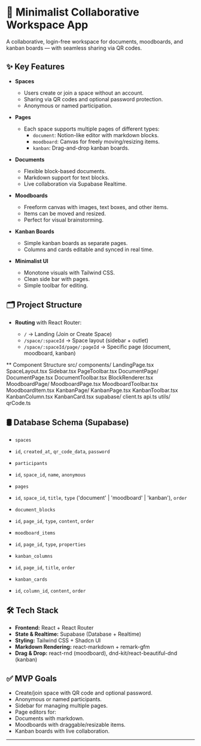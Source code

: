 # 🚀 Minimalist Collaborative Workspace App

A collaborative, login-free workspace for documents, moodboards, and kanban boards — with seamless sharing via QR codes.

## ✨ Key Features

- **Spaces**

  - Users create or join a space without an account.
  - Sharing via QR codes and optional password protection.
  - Anonymous or named participation.

- **Pages**

  - Each space supports multiple pages of different types:
    - `document`: Notion-like editor with markdown blocks.
    - `moodboard`: Canvas for freely moving/resizing items.
    - `kanban`: Drag-and-drop kanban boards.

- **Documents**

  - Flexible block-based documents.
  - Markdown support for text blocks.
  - Live collaboration via Supabase Realtime.

- **Moodboards**

  - Freeform canvas with images, text boxes, and other items.
  - Items can be moved and resized.
  - Perfect for visual brainstorming.

- **Kanban Boards**

  - Simple kanban boards as separate pages.
  - Columns and cards editable and synced in real time.

- **Minimalist UI**
  - Monotone visuals with Tailwind CSS.
  - Clean side bar with pages.
  - Simple toolbar for editing.

## 🗂️ Project Structure

- **Routing** with React Router:

  - `/` → Landing (Join or Create Space)
  - `/space/:spaceId` → Space layout (sidebar + outlet)
  - `/space/:spaceId/page/:pageId` → Specific page (document, moodboard, kanban)

\*\* Component Structure
src/
components/
LandingPage.tsx
SpaceLayout.tsx
Sidebar.tsx
PageToolbar.tsx
DocumentPage/
DocumentPage.tsx
DocumentToolbar.tsx
BlockRenderer.tsx
MoodboardPage/
MoodboardPage.tsx
MoodboardToolbar.tsx
MoodboardItem.tsx
KanbanPage/
KanbanPage.tsx
KanbanToolbar.tsx
KanbanColumn.tsx
KanbanCard.tsx
supabase/
client.ts
api.ts
utils/
qrCode.ts

## 🛢️ Database Schema (Supabase)

- `spaces`
- `id`, `created_at`, `qr_code_data`, `password`

- `participants`
- `id`, `space_id`, `name`, `anonymous`

- `pages`
- `id`, `space_id`, `title`, `type` ('document' | 'moodboard' | 'kanban'), `order`

- `document_blocks`
- `id`, `page_id`, `type`, `content`, `order`

- `moodboard_items`
- `id`, `page_id`, `type`, `properties`

- `kanban_columns`
- `id`, `page_id`, `title`, `order`

- `kanban_cards`
- `id`, `column_id`, `content`, `order`

## 🛠️ Tech Stack

- **Frontend:** React + React Router
- **State & Realtime:** Supabase (Database + Realtime)
- **Styling:** Tailwind CSS + Shadcn UI
- **Markdown Rendering:** react-markdown + remark-gfm
- **Drag & Drop:** react-rnd (moodboard), dnd-kit/react-beautiful-dnd (kanban)

## ✅ MVP Goals

- Create/join space with QR code and optional password.
- Anonymous or named participants.
- Sidebar for managing multiple pages.
- Page editors for:
- Documents with markdown.
- Moodboards with draggable/resizable items.
- Kanban boards with live collaboration.

---
